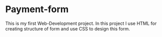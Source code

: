 # Payment-form
This is my first Web-Development project. In this project I use HTML for creating structure of form and use CSS to design this form.
